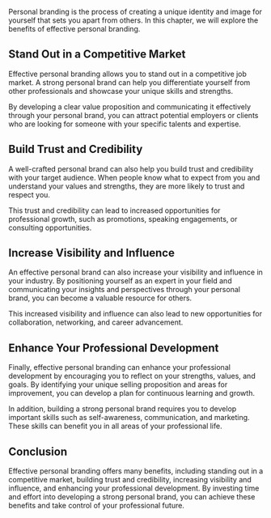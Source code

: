 
Personal branding is the process of creating a unique identity and image for yourself that sets you apart from others. In this chapter, we will explore the benefits of effective personal branding.

Stand Out in a Competitive Market
---------------------------------

Effective personal branding allows you to stand out in a competitive job market. A strong personal brand can help you differentiate yourself from other professionals and showcase your unique skills and strengths.

By developing a clear value proposition and communicating it effectively through your personal brand, you can attract potential employers or clients who are looking for someone with your specific talents and expertise.

Build Trust and Credibility
---------------------------

A well-crafted personal brand can also help you build trust and credibility with your target audience. When people know what to expect from you and understand your values and strengths, they are more likely to trust and respect you.

This trust and credibility can lead to increased opportunities for professional growth, such as promotions, speaking engagements, or consulting opportunities.

Increase Visibility and Influence
---------------------------------

An effective personal brand can also increase your visibility and influence in your industry. By positioning yourself as an expert in your field and communicating your insights and perspectives through your personal brand, you can become a valuable resource for others.

This increased visibility and influence can also lead to new opportunities for collaboration, networking, and career advancement.

Enhance Your Professional Development
-------------------------------------

Finally, effective personal branding can enhance your professional development by encouraging you to reflect on your strengths, values, and goals. By identifying your unique selling proposition and areas for improvement, you can develop a plan for continuous learning and growth.

In addition, building a strong personal brand requires you to develop important skills such as self-awareness, communication, and marketing. These skills can benefit you in all areas of your professional life.

Conclusion
----------

Effective personal branding offers many benefits, including standing out in a competitive market, building trust and credibility, increasing visibility and influence, and enhancing your professional development. By investing time and effort into developing a strong personal brand, you can achieve these benefits and take control of your professional future.
